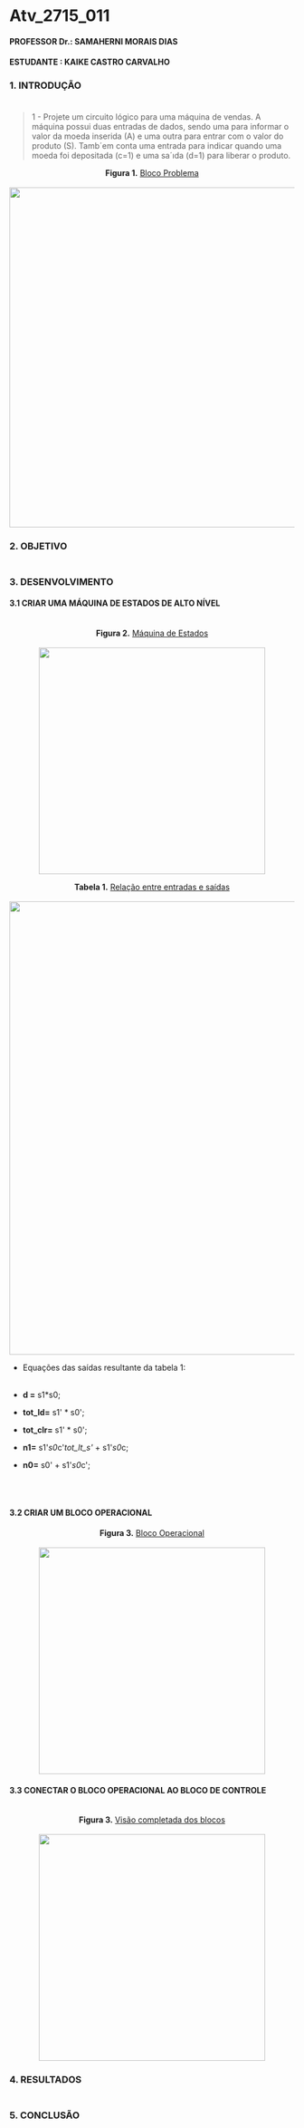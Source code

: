 # Atv_2715_011
#### PROFESSOR Dr.: SAMAHERNI MORAIS DIAS 
#### ESTUDANTE    : KAIKE CASTRO CARVALHO


### 1. INTRODUÇÃO <br/> <br/>

> 1 - Projete um circuito lógico para uma máquina de vendas. A máquina possui duas entradas
de dados, sendo uma para informar o valor da moeda inserida (A) e uma outra para entrar
com o valor do produto (S). Tamb´em conta uma entrada para indicar quando uma moeda foi
depositada (c=1) e uma sa´ıda (d=1) para liberar o produto.




<p  align="center">
  <b>Figura 1.</b>
 <a href="#">Bloco Problema</a> 
 <br><br>
<img src="https://user-images.githubusercontent.com/42541528/67227027-c0074e80-f40c-11e9-907e-620acfc1ac37.png" width="600" heigth="400"> 
 </p>

### 2. OBJETIVO <br/> <br/>


### 3. DESENVOLVIMENTO


#### 3.1 CRIAR UMA MÁQUINA DE ESTADOS DE ALTO NÍVEL <br/> <br/>


<p  align="center">
  <b>Figura 2.</b>
 <a href="#">Máquina de Estados </a> 
 <br><br>
<img src="https://user-images.githubusercontent.com/42541528/67233935-876e7180-f41a-11e9-9bc6-c2e95ef7d3f3.JPG" width="400" heigth="400"> 
 </p>



<p  align="center">
  <b>Tabela 1.</b>
 <a href="#"> Relação entre entradas e saídas</a> 
 <br><br>
<img src="https://user-images.githubusercontent.com/42541528/67233685-1af37280-f41a-11e9-8e1f-325b5c0f89ab.JPG" width="800" heigth="600"> 
 </p>


* Equações das saídas resultante da tabela 1: <br/> <br/>

* **d =** s1*s0;
* **tot_ld=** s1' * s0';
* **tot_clr=** s1' * s0';
* **n1=** s1'*s0*c'*tot_lt_s'* + s1'*s0*c;
* **n0=** s0' + s1'*s0*c';

<br/> <br/>

#### 3.2 CRIAR UM BLOCO OPERACIONAL



<p  align="center">
  <b>Figura 3.</b>
 <a href="#">Bloco Operacional </a> 
 <br><br>
<img src="https://user-images.githubusercontent.com/42541528/67234345-56427100-f41b-11e9-9aa0-19eeac4ef24b.JPG" width="400" heigth="400"> 
 </p>
 
 
 #### 3.3 CONECTAR O BLOCO OPERACIONAL AO BLOCO DE CONTROLE <br/> <br/>
 
 <p  align="center">
  <b>Figura 3.</b>
 <a href="#">Visão completada dos blocos </a> 
 <br><br>
<img src="https://user-images.githubusercontent.com/42541528/67234486-a3264780-f41b-11e9-814d-6d9e8b992359.JPG" width="400" heigth="400"> 
 </p>
 
 ### 4. RESULTADOS <br/> <br/>
 
 
 ### 5. CONCLUSÃO <br/> <br/>
